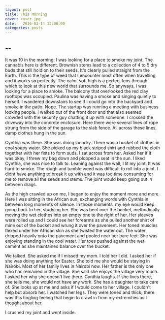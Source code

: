 ```yaml
---
layout: post
title: This Morning
cover: cover.jpg
date:   2016-03-14 12:00:00
categories: posts
---
```


## --

It was 10 in the morning; I was looking for a place to smoke my joint. The cannabis here is different. Brownish stems lead to a collection of 4 to 5 dry buds that still hold on to their seeds. It's clearly pulled straight from the Earth. This is the type of weed that I encounter most often when travelling and it works so perfectly. The calm, soft high is a perfect lens through which to look at this new world that surrounds me. So anyways, I was looking for a place to smoke. The balcony that overlooked the red clay rooftops was occupied. Paulina was having a smoke and singing quietly to herself. I wandered downstairs to see if I could go into the backyard and smoke in the patio. Nope. The startup was running a meeting with business looking people. I walked out of the front door and that also seemed crowded with the security guy chatting it up with someone. I crossed the driveway into the concrete enclosure. Here there were several lines of rope strung from the side of the garage to the slab fence. All across these lines, damp clothes hung in the sun.

Cynthia was there. She was doing laundry. There was a bucket of clothes in cool soapy water. She picked up my black striped shirt and rubbed the cloth together with her fists to form suds. I sat across from her. Asked her if it was okay, I threw my bag down and plopped a seat in the sun. I liked Cynthia, she was nice to talk to. Leaning against the wall, I lit my joint. It was hard to smoke. The rough and tumble weed was difficult to roll into a joint. I didnt have anything to break it up with and it was too time consuming for me to remove all the seeds and stems. The joint would keep going out in between drags.

As the high crawled up on me, I began to enjoy the moment more and more. Here I was sitting in the African sun, exchanging words with Cynthia in between long moments of silence. In those moments, my eye would keep going back to her, studying her. She was bent over the bucket, methodically moving the wet clothes into an empty one to the right of her. Her sleeves were rolled up and I could see her forearms as she pulled another shirt of mine out of the bucket and wrung it over the pavement. Her toned muscles flexed under her African skin as she twisted the water out. The water dripped heavily onto the pavement and pooled near her bare feet. She was enjoying standing in the cool water. Her toes pushed against the wet cement as she maintained balance over the bucket. 

We talked. She asked me if I missed my mom. I told her I did. I asked her if she was doing anything for Easter. She told me she would be staying in Nairobi. Most of her family lives in Nairobi now. Her father is the only one who has remained in the village. She said she enjoys the village very much. I asked her why she doesn't live there. Cynthia laughs. If she lives there, she tells me, she would not have any work. She has a daughter to take care of. She looks up at me and asks if I would come to her village. I couldn't help but absorb her. I watched her legs. They were toned and thick; there was this tingling feeling that begin to crawl in from my extremities as I thought about her. 

I crushed my joint and went inside.
